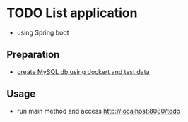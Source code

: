 # TODO List application

- using Spring boot

## Preparation

- [create MySQL db using dockert and test data](./docs/test_data_preparation.md)

## Usage

- run main method and access [http://localhost:8080/todo](http://localhost:8080/todo) 
